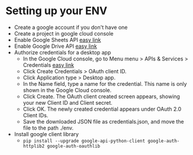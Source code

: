 # Setting up your ENV

- Create a google account if you don't have one
- Create a project in google cloud console
- Enable Google Sheets API [easy link](https://console.cloud.google.com/flows/enableapi?apiid=sheets.googleapis.com)
- Enable Google Drive API [easy link](https://console.cloud.google.com/flows/enableapi?apiid=drive.googleapis.com)
- Authorize credentials for a desktop app
  - In the Google Cloud console, go to Menu menu > APIs & Services > Credentials [easy link](https://console.cloud.google.com/apis/credentials)
  - Click Create Credentials > OAuth client ID.
  - Click Application type > Desktop app.
  - In the Name field, type a name for the credential. This name is only shown in the Google Cloud console.
  - Click Create. The OAuth client created screen appears, showing your new Client ID and Client secret.
  - Click OK. The newly created credential appears under OAuth 2.0 Client IDs.
  - Save the downloaded JSON file as credentials.json, and move the file to the path ./env.
- Install google client library
  - ```pip install --upgrade google-api-python-client google-auth-httplib2 google-auth-oauthlib```
